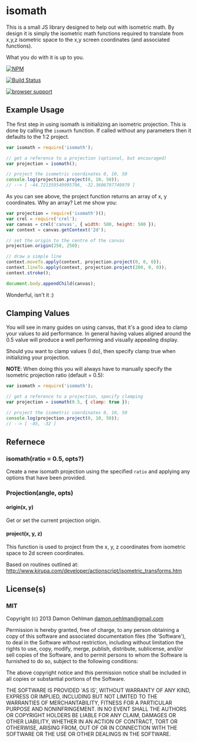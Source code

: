# isomath

This is a small JS library designed to help out with isometric math.
By design it is simply the isometric math functions required to translate
from x,y,z isometric space to the x,y screen coordinates (and associated
functions).

What you do with it is up to you.


[![NPM](https://nodei.co/npm/isomath.png)](https://nodei.co/npm/isomath/)

[![Build Status](https://travis-ci.org/DamonOehlman/isomath.png?branch=master)](https://travis-ci.org/DamonOehlman/isomath)

[![browser support](https://ci.testling.com/DamonOehlman/isomath.png)](https://ci.testling.com/DamonOehlman/isomath)


## Example Usage

The first step in using isomath is initializing an isometric projection.
This is done by calling the `isomath` function.  If called without any
parameters then it defaults to the 1:2 project.

```js
var isomath = require('isomath');

// get a reference to a projection (optional, but encouraged)
var projection = isomath();

// project the isometric coordinates 0, 10, 50
console.log(projection.project(0, 10, 50));
// --> [ -44.721359549995796, -32.3606797749979 ]

```

As you can see above, the project function returns an array of x, y
coordinates.  Why an array?  Let me show you:

```js
var projection = require('isomath')();
var crel = require('crel');
var canvas = crel('canvas', { width: 500, height: 500 });
var context = canvas.getContext('2d');

// set the origin to the centre of the canvas
projection.origin(250, 250);

// draw a simple line
context.moveTo.apply(context, projection.project(0, 0, 0));
context.lineTo.apply(context, projection.project(200, 0, 0));
context.stroke();

document.body.appendChild(canvas);
```

Wonderful, isn't it :)

## Clamping Values

You will see in many guides on using canvas, that it's a good idea to
clamp your values to aid performance.  In general having values aligned
around the 0.5 value will produce a well performing and visually appealing
display.

Should you want to clamp values (I do), then specify clamp true when
initializing your projection.

__NOTE__: When doing this you will always have to manually specify the
isometric projection ratio (default = 0.5):

```js
var isomath = require('isomath');

// get a reference to a projection, specify clamping
var projection = isomath(0.5, { clamp: true });

// project the isometric coordinates 0, 10, 50
console.log(projection.project(0, 10, 50));
// --> [ -45, -32 ]
```

## Refernece

### isomath(ratio = 0.5, opts?)

Create a new isomath projection using the specified `ratio` and applying
any options that have been provided.

### Projection(angle, opts)

#### origin(x, y)

Get or set the current projection origin.

#### project(x, y, z)

This function is used to project from the x, y, z coordinates from
isometric space to 2d screen coordinates.

Based on routines outlined at:
http://www.kirupa.com/developer/actionscript/isometric_transforms.htm

## License(s)

### MIT

Copyright (c) 2013 Damon Oehlman <damon.oehlman@gmail.com>

Permission is hereby granted, free of charge, to any person obtaining
a copy of this software and associated documentation files (the
'Software'), to deal in the Software without restriction, including
without limitation the rights to use, copy, modify, merge, publish,
distribute, sublicense, and/or sell copies of the Software, and to
permit persons to whom the Software is furnished to do so, subject to
the following conditions:

The above copyright notice and this permission notice shall be
included in all copies or substantial portions of the Software.

THE SOFTWARE IS PROVIDED 'AS IS', WITHOUT WARRANTY OF ANY KIND,
EXPRESS OR IMPLIED, INCLUDING BUT NOT LIMITED TO THE WARRANTIES OF
MERCHANTABILITY, FITNESS FOR A PARTICULAR PURPOSE AND NONINFRINGEMENT.
IN NO EVENT SHALL THE AUTHORS OR COPYRIGHT HOLDERS BE LIABLE FOR ANY
CLAIM, DAMAGES OR OTHER LIABILITY, WHETHER IN AN ACTION OF CONTRACT,
TORT OR OTHERWISE, ARISING FROM, OUT OF OR IN CONNECTION WITH THE
SOFTWARE OR THE USE OR OTHER DEALINGS IN THE SOFTWARE.
